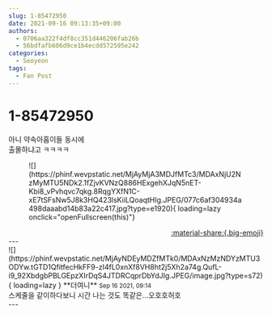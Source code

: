 ```yaml
---
slug: 1-85472950
date: 2021-09-16 09:13:35+09:00
authors:
  - 0706aa322f4df8cc351d446206fab26b
  - 56bdfafb606d9ce1b4ecdd572595e242
categories:
  - Seoyeon
tags:
  - Fan Post
---
```


# 1-85472950

<div class="post-container" markdown="1">
<div class="content-container md-sidebar__scrollwrap" markdown="1">

아니 약속아홉이들 동시에<br>출몰하냐고 ㅋㅋㅋㅋ
<figure markdown="1">
![](https://phinf.wevpstatic.net/MjAyMjA3MDJfMTc3/MDAxNjU2NzMyMTU5NDk2.1fZjvKVNzQ886HExgehXJqN5nET-Kbi8_vPvhqvc7qkg.8RqgYXfN1C-xE7tSFsNw5J8k3HQ423lsKiiLQoaqtHIg.JPEG/077c6af304934a498daaabd14b83a22c417.jpg?type=e1920){ loading=lazy onclick="openFullscreen(this)"}
</figure>


</div>
</div>

<div style="text-align: right;" markdown="1">
<a href="https://weverse.io/fromis9/fanpost/1-85472950" style="text-align: right;">:material-share:{.big-emoji}</a>
</div>
---

<div class="comments-container md-sidebar__scrollwrap" markdown="1">
<div class="comment" markdown="1">
<div class='id-container' markdown="1">
![](https://phinf.wevpstatic.net/MjAyNDEyMDZfMTk0/MDAxNzMzNDYzMTU3ODYw.tGTD1QfitfecHkFF9-zI4fL0xnXf8VH8ht2j5Xh2a74g.QufL-i9_92XbdgbPBLGEpzXIrDqS4JTDRCqprDbYdJIg.JPEG/image.jpg?type=s72){ loading=lazy }
**<span class="artist">더여니</span>** <small>Sep 16 2021, 09:14</small><br>
</div>
<div class='comment-body' markdown="1">
스케줄을 같이하다보니 시간 나는 것도 똑같은...오호호허호
</div>
</div>
</div>
---
